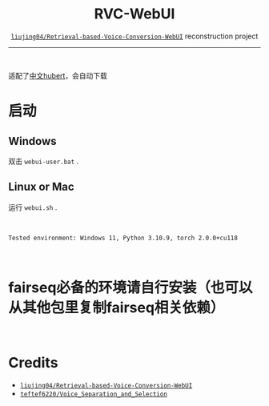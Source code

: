 <h1 align="center">RVC-WebUI</h1>
<div align="center">
<p>

[`liujing04/Retrieval-based-Voice-Conversion-WebUI`](https://github.com/liujing04/Retrieval-based-Voice-Conversion-WebUI) reconstruction project

</p>
</div>

---

<div align="center">
<p>

</p>
</div>

<br >

适配了[中文hubert](https://github.com/TencentGameMate/chinese_speech_pretrain)，会自动下载
# 启动

## Windows
双击 `webui-user.bat` .

## Linux or Mac
运行 `webui.sh` .

<br >

```
Tested environment: Windows 11, Python 3.10.9, torch 2.0.0+cu118
```

<br >

# fairseq必备的环境请自行安装（也可以从其他包里复制fairseq相关依赖）

<br >

# Credits
- [`liujing04/Retrieval-based-Voice-Conversion-WebUI`](https://github.com/liujing04/Retrieval-based-Voice-Conversion-WebUI)
- [`teftef6220/Voice_Separation_and_Selection`](https://github.com/teftef6220/Voice_Separation_and_Selection)
